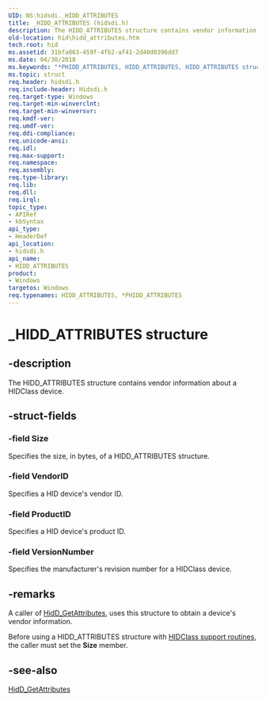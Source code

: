 ```yaml
---
UID: NS:hidsdi._HIDD_ATTRIBUTES
title: _HIDD_ATTRIBUTES (hidsdi.h)
description: The HIDD_ATTRIBUTES structure contains vendor information about a HIDClass device.
old-location: hid\hidd_attributes.htm
tech.root: hid
ms.assetid: 31bfa863-459f-4fb2-af41-2d40d0396dd7
ms.date: 04/30/2018
ms.keywords: "*PHIDD_ATTRIBUTES, HIDD_ATTRIBUTES, HIDD_ATTRIBUTES structure [Human Input Devices], PHIDD_ATTRIBUTES, PHIDD_ATTRIBUTES structure pointer [Human Input Devices], _HIDD_ATTRIBUTES, hid.hidd_attributes, hidsdi/HIDD_ATTRIBUTES, hidsdi/PHIDD_ATTRIBUTES, hidstrct_450ed87e-655a-414d-b24a-8b1aec7564b8.xml"
ms.topic: struct
req.header: hidsdi.h
req.include-header: Hidsdi.h
req.target-type: Windows
req.target-min-winverclnt: 
req.target-min-winversvr: 
req.kmdf-ver: 
req.umdf-ver: 
req.ddi-compliance: 
req.unicode-ansi: 
req.idl: 
req.max-support: 
req.namespace: 
req.assembly: 
req.type-library: 
req.lib: 
req.dll: 
req.irql: 
topic_type:
- APIRef
- kbSyntax
api_type:
- HeaderDef
api_location:
- hidsdi.h
api_name:
- HIDD_ATTRIBUTES
product:
- Windows
targetos: Windows
req.typenames: HIDD_ATTRIBUTES, *PHIDD_ATTRIBUTES
---
```


# _HIDD_ATTRIBUTES structure


## -description


The HIDD_ATTRIBUTES structure contains vendor information about a HIDClass device.


## -struct-fields




### -field Size

Specifies the size, in bytes, of a HIDD_ATTRIBUTES structure.


### -field VendorID

Specifies a HID device's vendor ID.


### -field ProductID

Specifies a HID device's product ID.


### -field VersionNumber

Specifies the manufacturer's revision number for a HIDClass device.


## -remarks



A caller of <a href="https://docs.microsoft.com/windows-hardware/drivers/ddi/content/hidsdi/nf-hidsdi-hidd_getattributes">HidD_GetAttributes</a>, uses this structure to obtain a device's vendor information.

Before using a HIDD_ATTRIBUTES structure with <a href="https://docs.microsoft.com/windows-hardware/drivers/ddi/content/index">HIDClass support routines</a>, the caller must set the <b>Size</b> member.




## -see-also




<a href="https://docs.microsoft.com/windows-hardware/drivers/ddi/content/hidsdi/nf-hidsdi-hidd_getattributes">HidD_GetAttributes</a>
 

 

